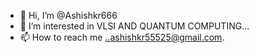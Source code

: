 - 👋 Hi, I’m @Ashishkr666
- 👀 I’m interested in VLSI AND QUANTUM COMPUTING...
- 📫 How to reach me ..ashishkr55525@gmail.com.

<!---
Ashishkr666/Ashishkr666 is a ✨ special ✨ repository because its `README.md` (this file) appears on your GitHub profile.
You can click the Preview link to take a look at your changes.
--->
